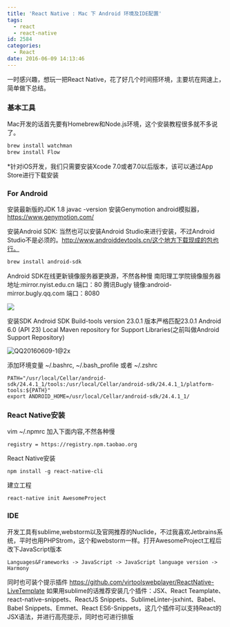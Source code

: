 ```yaml
---
title: 'React Native : Mac 下 Android 环境及IDE配置'
tags:
  - react
  - react-native
id: 2584
categories:
  - React
date: 2016-06-09 14:13:46
---
```


一时感兴趣，想玩一把React Native，花了好几个时间搭环境，主要坑在网速上，简单做下总结。

### 基本工具

Mac开发的话首先要有Homebrew和Node.js环境，这个安装教程很多就不多说了。

```bash
brew install watchman
brew install Flow
```

*针对iOS开发，我们只需要安装Xcode 7.0或者7.0以后版本，该可以通过App Store进行下载安装

### For Android

安装最新版的JDK 1.8 javac -version
安装Genymotion android模拟器，https://www.genymotion.com/

安装Android SDK: 当然也可以安装Android Studio来进行安装，不过Android Studio不是必须的。http://www.androiddevtools.cn/这个地方下载现成的包也行。
```bash
brew install android-sdk
```

Android SDK在线更新镜像服务器更换源，不然各种慢
南阳理工学院镜像服务器地址:mirror.nyist.edu.cn 端口：80
腾讯Bugly 镜像:android-mirror.bugly.qq.com 端口：8080

![](http://www.androiddevtools.cn/static/image/sdk-manager-proxy-settings.png)


安装SDK
Android SDK Build-tools version 23.0.1 版本严格匹配23.0.1
Android 6.0 (API 23)
Local Maven repository for Support Libraries(之前叫做Android Support Repository)

![QQ20160609-1@2x](https://awezome.net/wp-content/uploads/2016/06/QQ20160609-1@2x.png)

添加环境变量
~/.bashrc, ~/.bash_profile 或者 ~/.zshrc
```
PATH="/usr/local/Cellar/android-sdk/24.4.1_1/tools:/usr/local/Cellar/android-sdk/24.4.1_1/platform-tools:${PATH}"
export ANDROID_HOME=/usr/local/Cellar/android-sdk/24.4.1_1/
```

### React Native安装

vim ~/.npmrc 加入下面内容,不然各种慢
```
registry = https://registry.npm.taobao.org
```

React Native安装
```
npm install -g react-native-cli
```

建立工程
```
react-native init AwesomeProject
```

### IDE

开发工具有sublime,webstorm以及官网推荐的Nuclide，不过我喜欢Jetbrains系统，平时也用PHPStrom，这个和webstorm一样。打开AwesomeProject工程后改下JavaScript版本
```
Languages&Frameworks -> JavaScript -> JavaScript language version -> Harmony
```
同时也可装个提示插件
https://github.com/virtoolswebplayer/ReactNative-LiveTemplate
如果用sublime的话推荐安装几个插件：JSX、React Teamplate、react-native-snippets、ReactJS Snippets、SublimeLinter-jsxhint、Babel、Babel Snippets、Emmet、React ES6-Snippets，这几个插件可以支持React的JSX语法，并进行高亮提示，同时也可进行排版